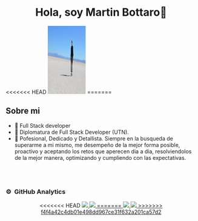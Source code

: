 <div align="center">
<h1 align="center">Hola, soy Martin Bottaro👋</h1>
</div>
<<<<<<< HEAD
<img  height="180em" width="100vw" src="fotito.png">
=======


## Sobre mi

- 📲 Full Stack developer
- 📗 Diplomatura de Full Stack Developer (UTN).
- 🧑 Pofesional, Dedicado y Detallista. Siempre en la busqueda de superarme a mi mismo, me desempeño de la mejor forma posible, proactivo y aceptando los retos que aperecen dia a dia, resolviendolos de la mejor manera, optimizando y cumpliendo con las expectativas.
<br>

</div>
                                                                                      

<br>

### ⚙️ &nbsp;GitHub Analytics

<p align="center">
<<<<<<< HEAD
<a href="https://github.com/ArisGuimera">
  <img height="170em" src="https://github-readme-stats-eight-theta.vercel.app/api?username=martu344&show_icons=true&theme=algolia&include_all_commits=true&count_private=true"/>
  <img height="170em" src="https://github-readme-stats-eight-theta.vercel.app/api/top-langs/?username=martu344&layout=compact&langs_count=8&theme=algolia"/>
=======
  <a href="https://github.com/martu344">
  <img height="165em" src="https://github-readme-stats-eight-theta.vercel.app/api?username=martu344&show_icons=true&theme=algolia&include_all_commits=true&count_private=true"/>
  <img height="165em" src="https://github-readme-stats-eight-theta.vercel.app/api/top-langs/?username=martu344&layout=compact&langs_count=8&theme=algolia"/>
>>>>>>> f4f4a42c4db01e498dd967ce31f632a201ca57d2
</a>
</p>

